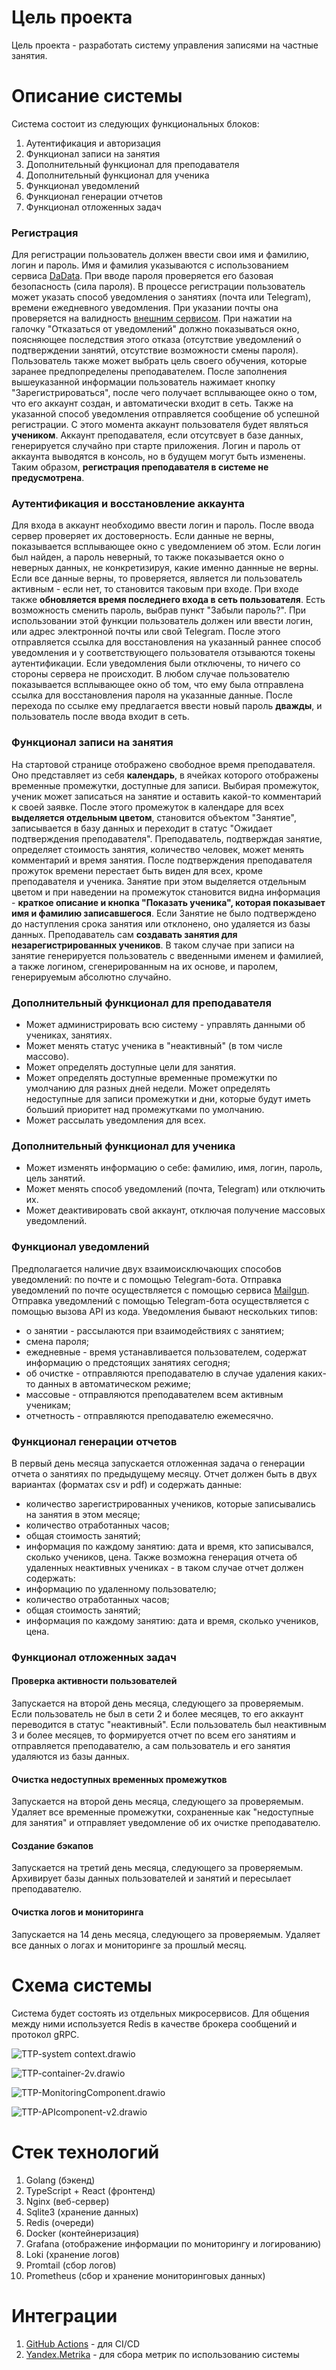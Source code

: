 # Цель проекта
Цель проекта - разработать систему управления записями на частные занятия.
# Описание системы
Система состоит из следующих функциональных блоков:
1. Аутентификация и авторизация
2. Функционал записи на занятия
3. Дополнительный функционал для преподавателя
4. Дополнительный функционал для ученика
5. Функционал уведомлений
6. Функционал генерации отчетов
7. Функционал отложенных задач
### Регистрация
Для регистрации пользователь должен ввести свои имя и фамилию, логин и пароль. Имя и фамилия указываются с использованием сервиса [DaData](https://dadata.ru). При вводе пароля проверяется его базовая безопасность (сила пароля). В процессе регистрации пользователь может указать способ уведомления о занятиях (почта или Telegram), времени ежедневного уведомления. При указании почты она проверяется на валидность [внешним сервисом](https://verifier.meetchopra.com). При нажатии на галочку "Отказаться от уведомлений" должно показываться окно, поясняющее последствия этого отказа (отсутствие уведомлений о подтверждении занятий, отсутствие возможности смены пароля). Пользователь также может выбрать цель своего обучения, которые заранее предпопределены преподавателем.
После заполнения вышеуказанной информации пользователь нажимает кнопку "Зарегистрироваться", после чего получает всплывающее окно о том, что его аккаунт создан, и автоматически входит в сеть. Также на указанной способ уведомления отправляется сообщение об успешной регистрации. С этого момента аккаунт пользователя будет являться **учеником**.
Аккаунт преподавателя, если отсутсвует в базе данных, генерируется случайно при старте приложения. Логин и пароль от аккаунта выводятся в консоль, но в будущем могут быть изменены. Таким образом, **регистрация преподавателя в системе не предусмотрена**.
### Аутентификация и восстановление аккаунта
Для входа в аккаунт необходимо ввести логин и пароль. После ввода сервер проверяет их достоверность. Если данные не верны, показывается всплывающее окно с уведомлением об этом. Если логин был найден, а пароль неверный, то также показывается окно о неверных данных, не конкретизируя, какие именно даннные не верны. Если все данные верны, то проверяется, является ли пользователь активным - если нет, то становится таковым при входе. При входе также **обновляется время последнего входа в сеть пользователя**.
Есть возможность сменить пароль, выбрав пункт "Забыли пароль?". При использовании этой функции пользователь должен или ввести логин, или адрес электронной почты или свой Telegram. После этого отправляется ссылка для восстановления на указанный раннее способ уведомления и у соответствующего пользователя отзываются токены аутентификации. Если уведомления были отключены, то ничего со стороны сервера не происходит. В любом случае пользователю показывается всплывающее окно об том, что ему была отправлена ссылка для восстановления пароля на указанные данные. После перехода по ссылке ему предлагается ввести новый пароль **дважды**, и пользователь после ввода входит в сеть.
### Функционал записи на занятия
На стартовой странице отображено свободное время преподавателя. Оно представляет из себя **календарь**, в ячейках которого отображены временные промежутки, доступные для записи.
Выбирая промежуток, ученик может записаться на занятие и оставить какой-то комментарий к своей заявке. После этого промежуток в календаре для всех **выделяется отдельным цветом**, становится объектом "Занятие", записывается в базу данных и переходит в статус "Ожидает подтверждения преподавателя". 
Преподаватель, подтверждая занятие, определяет стоимость занятия, количество человек, может менять комментарий и время занятия.
После подтверждения преподавателя прожуток времени перестает быть виден для всех, кроме преподавателя и ученика. Занятие при этом выделяется отдельным цветом и при наведении на промежуток становится видна информация - **краткое описание и кнопка "Показать ученика", которая показывает имя и фамилию записавшегося**. Если Занятие не было подтверждено до наступления срока занятия или отклонено, оно удаляется из базы данных.
Преподаватель сам **создавать занятия для незарегистрированных учеников**. В таком случае при записи на занятие генерируется пользователь с введенными именем и фамилией, а также логином, сгенерированным на их основе, и паролем, генерируемым абсолютно случайно.
### Дополнительный функционал для преподавателя
- Может администрировать всю систему - управлять данными об учениках, занятиях.
- Может менять статус ученика в "неактивный" (в том числе массово).
- Может определять доступные цели для занятия.
- Может определять доступные временные промежутки по умолчанию для разных дней недели. Может определять недоступные для записи промежутки и дни, которые будут иметь больший приоритет над промежутками по умолчанию.
- Может рассылать уведомления для всех.
### Дополнительный функционал для ученика
- Может изменять информацию о себе: фамилию, имя, логин, пароль, цель занятий.
- Может менять способ уведомлений (почта, Telegram) или отключить их.
- Может деактивировать свой аккаунт, отключая получение массовых уведомлений.
### Функционал уведомлений
Предполагается наличие двух взаимоисключающих способов уведомлений: по почте и с помощью Telegram-бота. Отправка уведомлений по почте осуществляется с помощью сервиса [Mailgun](https://www.mailgun.com/). Отправка уведомлений с помощью Telegram-бота осуществляется с помощью вызова API из кода.
Уведомления бывают нескольких типов:
- о занятии - рассылаются при взаимодействиях с занятием;
- смена пароля;
- ежедневные - время устанавливается пользователем, содержат информацию о предстоящих занятиях сегодня;
- об очистке - отправляются преподавателю в случае удаления каких-то данных в автоматическом режиме;
- массовые - отправляются преподавателем всем активным ученикам;
- отчетность - отправляются преподавателю ежемесячно.
### Функционал генерации отчетов
В первый день месяца запускается отложенная задача о генерации отчета о занятиях по предыдущему месяцу. Отчет должен быть в двух вариантах (форматах csv и pdf) и содержать данные:
- количество зарегистрированных учеников, которые записывались на занятия в этом месяце;
- количество отработанных часов;
- общая стоимость занятий;
- информация по каждому занятию: дата и время, кто записывался, сколько учеников, цена.
Также возможна генерация отчета об удаленных неактивных учениках - в таком случае отчет должен содержать:
- информацию по удаленному пользователю;
- количество отработанных часов;
- общая стоимость занятий;
- информация по каждому занятию: дата и время, сколько учеников, цена.
### Функционал отложенных задач
#### Проверка активности пользователей
Запускается на второй день месяца, следующего за проверяемым. Если пользователь не был в сети 2 и более месяцев, то его аккаунт переводится в статус "неактивный". Если пользователь был неактивным 3 и более месяцев, то формируется отчет по всем его занятиям и отправляется преподавателю, а сам пользователь и его занятия удаляются из базы данных.
#### Очистка недоступных временных промежутков
Запускается на второй день месяца, следующего за проверяемым. Удаляет все временные промежутки, сохраненные как "недоступные для занятия" и отправляет уведомление об их очистке преподавателю.
#### Создание бэкапов
Запускается на третий день месяца, следующего за проверяемым. Архивирует базы данных пользователей и занятий и пересылает преподавателю.
#### Очистка логов и мониторинга
Запускается на 14 день месяца, следующего за проверяемым. Удаляет все данных о логах и мониторинге за прошлый месяц.
# Схема системы

Система будет состоять из отдельных микросервисов. Для общения между ними используется Redis в качестве брокера сообщений и протокол gRPC.

![TTP-system context.drawio](./TTP-system-context.drawio.png)

![TTP-container-2v.drawio](./TTP-container-2v.drawio.png)

![TTP-MonitoringComponent.drawio](./TTP-MonitoringComponent.drawio.png)

![TTP-APIcomponent-v2.drawio](./TTP-APIcomponent-v2.drawio.png)

# Стек технологий
1. Golang (бэкенд)
2. TypeScript + React (фронтенд)
3. Nginx (веб-сервер)
4. Sqlite3 (хранение данных)
5. Redis (очереди)
6. Docker (контейнеризация)
7. Grafana (отображение информации по мониторингу и логированию)
8. Loki (хранение логов)
9. Promtail (сбор логов)
10. Prometheus (сбор и хранение мониторинговых данных)
# Интеграции
1. [GitHub Actions](https://github.com/features/actions) - для CI/CD
3. [Yandex.Metrika](https://metrica.yandex.com) - для сбора метрик по использованию системы